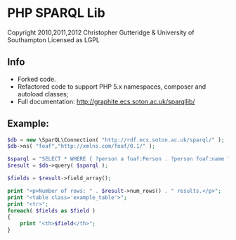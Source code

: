 # PHP SPARQL Lib
Copyright 2010,2011,2012 Christopher Gutteridge & University of Southampton
Licensed as LGPL

## Info
* Forked code.
* Refactored code to support PHP 5.x namespaces, composer and autoload classes;
* Full documentation: http://graphite.ecs.soton.ac.uk/sparqllib/

## Example:

```php
$db = new \SparQL\Connection( "http://rdf.ecs.soton.ac.uk/sparql/" );
$db->ns( "foaf","http://xmlns.com/foaf/0.1/" );

$sparql = "SELECT * WHERE { ?person a foaf:Person . ?person foaf:name ?name } LIMIT 5";
$result = $db->query( $sparql );

$fields = $result->field_array();

print "<p>Number of rows: " . $result->num_rows() . " results.</p>";
print "<table class='example_table'>";
print "<tr>";
foreach( $fields as $field )
{
	print "<th>$field</th>";
}
```



